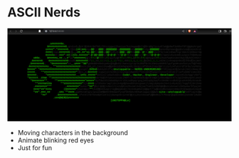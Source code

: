 # ASCII Nerds
![](https://github.com/u-n-s-t-o-p-p-a-b-l-e/dashboard/blob/main/ASCII-Nerds/img/ascii-nerds.png)

+ Moving characters in the background
+ Animate blinking red eyes
+ Just for fun
